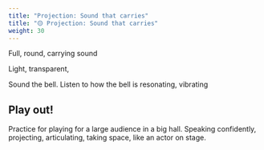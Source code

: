 ```yaml
---
title: "Projection: Sound that carries"
title: "🟡 Projection: Sound that carries"
weight: 30
---
```


Full, round, carrying sound

Light, transparent,

Sound the bell. Listen to how the bell is resonating, vibrating

## Play out!
Practice for playing for a large audience in a big hall. Speaking confidently, projecting, articulating, taking space, like an actor on stage.
